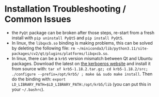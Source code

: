 # Installation Troubleshooting / Common Issues

- the `PyQt` package can be broken after those steps, re-start from a fresh install with `pip uninstall PyQt5` and `pip install PyQt5`. 
- In linux, the `libqxcb.so` binding is making problems, this can be solved by deleting the following file: `rm ~/miniconda3/lib/python3.11/site-packages/cv2/qt/plugins/platforms/libqxcb.so`.
- In linux, there can be a `krb5` version mismatch between Qt and Ubuntu packages. Download the latest on [the kerboeros website](https://web.mit.edu/kerberos/) and install it from source with: `tar xf krb5-1.18.2.tar.gz; cd krb5-1.18.2/src; ./configure --prefix=/opt/krb5/ ; make && sudo make install`. Then do the binding with: `export LD_LIBRARY_PATH=$LD_LIBRARY_PATH:/opt/krb5/lib` (you can put this in your `~/.bashrc`).
